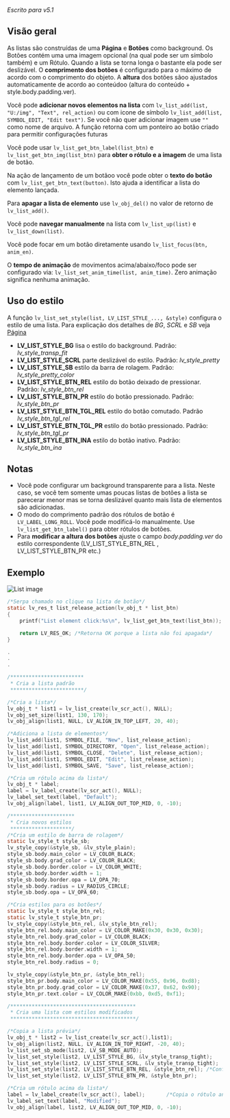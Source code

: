 _Escrito para v5.1_

## Visão geral

As listas são construídas de uma **Página** e **Botões** como background. Os Botões contém uma uma imagem opcional (na qual pode ser um símbolo também) e um Rótulo. Quando a lista se torna longa o bastante ela pode ser deslizável. O **comprimento dos botões** é configurado para o máximo de acordo com o comprimento do objeto. A **altura** dos botões sãoo ajustados automaticamente de acordo ao conteúdoo (altura do conteúdo + style.body.padding.ver).

Você pode **adicionar novos elementos na lista** com `lv_list_add(list, "U:/img", "Text", rel_action)` ou com icone de símbolo `lv_list_add(list, SYMBOL_EDIT, "Edit text")`. Se você não quer adicionar imagem use `""` como nome de arquivo. A função retorna com um ponteiro ao botão criado para permitir configurações futuras

Você pode usar `lv_list_get_btn_label(list_btn)` e `lv_list_get_btn_img(list_btn)` para **obter o rótulo e a imagem** de uma lista de botão.
 
Na ação de lançamento de um botãoo você pode obter o **texto do botão** com `lv_list_get_btn_text(button)`. Isto ajuda a identificar a lista do elemento lançada.

Para **apagar a lista de elemento** use `lv_obj_del()` no valor de retorno de `lv_list_add()`.

Você pode **navegar manualmente** na lista com `lv_list_up(list)` e `lv_list_down(list)`.

Você pode focar em um botão diretamente usando `lv_list_focus(btn, anim_en)`.

O **tempo de animação** de movimentos acima/abaixo/foco pode ser configurado via: `lv_list_set_anim_time(list, anim_time)`. Zero animação significa nenhuma animação.

## Uso do estilo

A função `lv_list_set_style(list, LV_LIST_STYLE_..., &style)` configura o estilo de uma lista. Para explicação dos detalhes de _BG_, _SCRL_ e _SB_ veja [Página](/Page)

- **LV_LIST_STYLE_BG** lisa o estilo do background. Padrão: _lv_style_transp_fit_
- **LV_LIST_STYLE_SCRL** parte deslizável do estilo. Padrão: _lv_style_pretty_
- **LV_LIST_STYLE_SB** estilo da barra de rolagem. Padrão: _lv_style_pretty_color_
- **LV_LIST_STYLE_BTN_REL** estilo do botão deixado de pressionar. Padrão: _lv_style_btn_rel_
- **LV_LIST_STYLE_BTN_PR** estilo do botão pressionado. Padrão: _lv_style_btn_pr_
- **LV_LIST_STYLE_BTN_TGL_REL** estilo do botão comutado. Padrão _lv_style_btn_tgl_rel_
- **LV_LIST_STYLE_BTN_TGL_PR** estilo do botão pressionado. Padrão: _lv_style_btn_tgl_pr_
- **LV_LIST_STYLE_BTN_INA** estilo do botão inativo. Padrão: _lv_style_btn_ina_

## Notas

- Você pode configurar um background transparente para a lista. Neste caso, se você tem somente umas poucas listas de botões a lista se parecerar menor mas se torna deslizável quanto mais lista de elementos são adicionadas.
- O modo do comprimento padrão dos rótulos de botão é `LV_LABEL_LONG_ROLL`. Você pode modificá-lo manualmente. Use `lv_list_get_btn_label()` para obter rótulos de botões.
- Para **modificar a altura dos botões** ajuste o campo _body.padding.ver_ do estilo correspondente (LV_LIST_STYLE_BTN_REL , LV_LIST_STYLE_BTN_PR etc.)

## Exemplo
![List image](http://docs.littlevgl.com/img/list-lv_list.png)
```c
/*Serpa chamado no clique na lista de botão*/
static lv_res_t list_release_action(lv_obj_t * list_btn)
{
    printf("List element click:%s\n", lv_list_get_btn_text(list_btn));

    return LV_RES_OK; /*Retorna OK porque a lista não foi apagada*/
}

.
.
.

/************************
 * Cria a lista padrão
 ************************/

/*Cria a lista*/
lv_obj_t * list1 = lv_list_create(lv_scr_act(), NULL);
lv_obj_set_size(list1, 130, 170);
lv_obj_align(list1, NULL, LV_ALIGN_IN_TOP_LEFT, 20, 40);

/*Adiciona a lista de elementos*/
lv_list_add(list1, SYMBOL_FILE, "New", list_release_action);
lv_list_add(list1, SYMBOL_DIRECTORY, "Open", list_release_action);
lv_list_add(list1, SYMBOL_CLOSE, "Delete", list_release_action);
lv_list_add(list1, SYMBOL_EDIT, "Edit", list_release_action);
lv_list_add(list1, SYMBOL_SAVE, "Save", list_release_action);

/*Cria um rótulo acima da lista*/
lv_obj_t * label;
label = lv_label_create(lv_scr_act(), NULL);
lv_label_set_text(label, "Default");
lv_obj_align(label, list1, LV_ALIGN_OUT_TOP_MID, 0, -10);

/*********************
 * Cria novos estilos
 ********************/
/*Cria um estilo de barra de rolagem*/
static lv_style_t style_sb;
lv_style_copy(&style_sb, &lv_style_plain);
style_sb.body.main_color = LV_COLOR_BLACK;
style_sb.body.grad_color = LV_COLOR_BLACK;
style_sb.body.border.color = LV_COLOR_WHITE;
style_sb.body.border.width = 1;
style_sb.body.border.opa = LV_OPA_70;
style_sb.body.radius = LV_RADIUS_CIRCLE;
style_sb.body.opa = LV_OPA_60;

/*Cria estilos para os botões*/
static lv_style_t style_btn_rel;
static lv_style_t style_btn_pr;
lv_style_copy(&style_btn_rel, &lv_style_btn_rel);
style_btn_rel.body.main_color = LV_COLOR_MAKE(0x30, 0x30, 0x30);
style_btn_rel.body.grad_color = LV_COLOR_BLACK;
style_btn_rel.body.border.color = LV_COLOR_SILVER;
style_btn_rel.body.border.width = 1;
style_btn_rel.body.border.opa = LV_OPA_50;
style_btn_rel.body.radius = 0;

lv_style_copy(&style_btn_pr, &style_btn_rel);
style_btn_pr.body.main_color = LV_COLOR_MAKE(0x55, 0x96, 0xd8);
style_btn_pr.body.grad_color = LV_COLOR_MAKE(0x37, 0x62, 0x90);
style_btn_pr.text.color = LV_COLOR_MAKE(0xbb, 0xd5, 0xf1);

/*****************************************
 * Cria uma lista com estilos modificados
 *****************************************/

/*Copia a lista prévia*/
lv_obj_t * list2 = lv_list_create(lv_scr_act(),list1);
lv_obj_align(list2, NULL, LV_ALIGN_IN_TOP_RIGHT, -20, 40);
lv_list_set_sb_mode(list2, LV_SB_MODE_AUTO);
lv_list_set_style(list2, LV_LIST_STYLE_BG, &lv_style_transp_tight);
lv_list_set_style(list2, LV_LIST_STYLE_SCRL, &lv_style_transp_tight);
lv_list_set_style(list2, LV_LIST_STYLE_BTN_REL, &style_btn_rel); /*Configura o estilo do novo botão*/
lv_list_set_style(list2, LV_LIST_STYLE_BTN_PR, &style_btn_pr);

/*Cria um rótulo acima da lista*/
label = lv_label_create(lv_scr_act(), label);       /*Copia o rótulo anterior*/
lv_label_set_text(label, "Modified");
lv_obj_align(label, list2, LV_ALIGN_OUT_TOP_MID, 0, -10);
```
